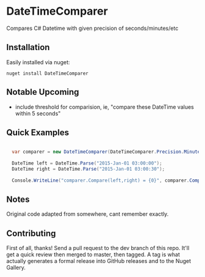 # DateTimeComparer
Compares C# Datetime with given precision of seconds/minutes/etc

## Installation

Easily installed via nuget:

```
nuget install DateTimeComparer
```

## Notable Upcoming
- include threshold for comparision, ie, "compare these DateTime values within 5 seconds"

## Quick Examples

```c#

  var comparer = new DateTimeComparer(DateTimeComparer.Precision.Minutes);
  
  DateTime left = DateTime.Parse("2015-Jan-01 03:00:00");
  DateTime right = DateTime.Parse("2015-Jan-01 03:00:30");
  
  Console.WriteLine("comparer.Compare(left,right) = {0}", comparer.Compare(left, right));
```

## Notes

Original code adapted from somewhere, cant remember exactly.

## Contributing

First of all, thanks! Send a pull request to the dev branch of this repo.  It'll get a quick review then merged to master, then tagged.  A tag is what actually generates a formal release into GitHub releases and to the Nuget Gallery.
